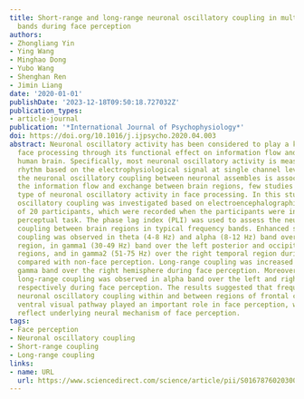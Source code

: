 ```yaml
---
title: Short-range and long-range neuronal oscillatory coupling in multiple frequency
  bands during face perception
authors:
- Zhongliang Yin
- Ying Wang
- Minghao Dong
- Yubo Wang
- Shenghan Ren
- Jimin Liang
date: '2020-01-01'
publishDate: '2023-12-18T09:50:18.727032Z'
publication_types:
- article-journal
publication: '*International Journal of Psychophysiology*'
doi: https://doi.org/10.1016/j.ijpsycho.2020.04.003
abstract: Neuronal oscillatory activity has been considered to play a key role in
  face processing through its functional effect on information flow and exchange in
  human brain. Specifically, most neuronal oscillatory activity is measured in different
  rhythm based on the electrophysiological signal at single channel level. Although,
  the neuronal oscillatory coupling between neuronal assembles is associated with
  the information flow and exchange between brain regions, few studies focus on this
  type of neuronal oscillatory activity in face processing. In this study, the neuronal
  oscillatory coupling was investigated based on electroencephalographic (EEG) data
  of 20 participants, which were recorded when the participants were in a face/non-face
  perceptual task. The phase lag index (PLI) was used to assess the neuronal oscillatory
  coupling between brain regions in typical frequency bands. Enhanced short-range
  coupling was observed in theta (4-8 Hz) and alpha (8-12 Hz) band over the frontal
  region, in gamma1 (30-49 Hz) band over the left posterior and occipito-temporal
  regions, and in gamma2 (51-75 Hz) over the right temporal region during face perception
  compared with non-face perception. Long-range coupling was increased in theta and
  gamma band over the right hemisphere during face perception. Moreover, increased
  long-range coupling was observed in alpha band over the left and right hemisphere
  respectively during face perception. The results suggested that frequency-specific
  neuronal oscillatory coupling within and between regions of frontal cortex and the
  ventral visual pathway played an important role in face perception, which might
  reflect underlying neural mechanism of face perception.
tags:
- Face perception
- Neuronal oscillatory coupling
- Short-range coupling
- Long-range coupling
links:
- name: URL
  url: https://www.sciencedirect.com/science/article/pii/S0167876020300702
---
```

